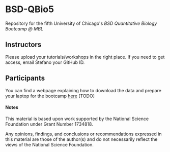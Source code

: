 # BSD-QBio5

Repository for the fifth University of Chicago's *BSD Quantitative
Biology Bootcamp @ MBL*

## Instructors

Please upload your tutorials/workshops in the right place. If you need
to get access, email Stefano your GitHub ID.

## Participants

You can find a webpage explaining how to download the data and prepare
your laptop for the bootcamp
[here](https://stefanoallesina.github.io/BSD-QBio5/) [TODO]

#### Notes

This material is based upon work supported by the National Science
Foundation under Grant Number 1734818.

Any opinions, findings, and conclusions or recommendations expressed
in this material are those of the author(s) and do not necessarily
reflect the views of the National Science Foundation.
